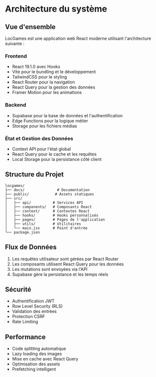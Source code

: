 # Architecture du système

## Vue d'ensemble

LocGames est une application web React moderne utilisant l'architecture suivante :

### Frontend
- React 19.1.0 avec Hooks
- Vite pour le bundling et le développement
- TailwindCSS pour le styling
- React Router pour la navigation
- React Query pour la gestion des données
- Framer Motion pour les animations

### Backend
- Supabase pour la base de données et l'authentification
- Edge Functions pour la logique métier
- Storage pour les fichiers médias

### État et Gestion des Données
- Context API pour l'état global
- React Query pour le cache et les requêtes
- Local Storage pour la persistance côté client

## Structure du Projet

```
locgames/
├── docs/               # Documentation
├── public/            # Assets statiques
├── src/
│   ├── api/          # Services API
│   ├── components/   # Composants React
│   ├── context/      # Contextes React
│   ├── hooks/        # Hooks personnalisés
│   ├── pages/        # Pages de l'application
│   ├── utils/        # Utilitaires
│   └── main.jsx      # Point d'entrée
└── package.json
```

## Flux de Données

1. Les requêtes utilisateur sont gérées par React Router
2. Les composants utilisent React Query pour les données
3. Les mutations sont envoyées via l'API
4. Supabase gère la persistance et les temps réels

## Sécurité

- Authentification JWT
- Row Level Security (RLS)
- Validation des entrées
- Protection CSRF
- Rate Limiting

## Performance

- Code splitting automatique
- Lazy loading des images
- Mise en cache avec React Query
- Optimisation des assets
- Prefetching intelligent